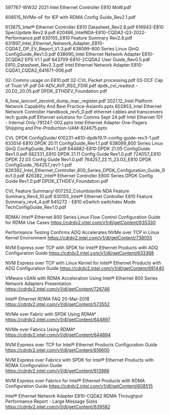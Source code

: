 597767-WW32 2021 Intel Ethernet Controller E810 MoW.pdf

608515_NVMe-oF for IEP with RDMA Config Guide_Rev2.1.pdf

613875_Intel® Ethernet Controller E810 Datasheet_Rev2.8.pdf
616943-E810 SpecUpdate Rev2.9.pdf
620466_IntelNDA-E810-CQDA2-Q3-2022-Performance.pdf
630155_E810 Feature Summary Rev2.8.pdf
631997_Intel_Ethernet_Network_Adapter_E810-CQDA2_DP_EV_Report_V1.3.pdf
638099-800 Series Linux QinQ ConfigGuide_Rev1.0.pdf
638690_Intel Ethernet Network Adapter E810-2CQDA2 EPS V1.1.pdf
643709-E810-2CQDA2 User Guide_Rev0.5.pdf
E810_Datasheet_Rev2.3.pdf
Intel Ethernet Network Adapter E810-CQDA1_CQDA2_641671-006.pdf


02-Comms usage on E810.pdf
02-CVL Packet processing.pdf
03-DCF Cap of Trust VF.pdf
04-ADV_AVF_RSS_FDIR.pdf
dpdk_cvl_readout - 20.02_20.05.pdf
DPDK_ETHDEV_Foundation.pdf


6_how_lanconf_zeroinit_dump_mac_register.pdf
2021.12_Intel Platform Network Capability And Best Practice-Asiainfo.pptx
602853_Intel Ethernet Network Controller Handbook_rev5_0.pdf
ethernet cables and transceivers tech guide.pdf
Ethernet solutions for Comms Sept 24.pdf
Intel Ethernet 101 - Internal Only-791247-002.pptx
Intel Ethernet Adapter One-Pagers Shipping and Pre-Production-UAM-824675.pptx


CVL DPDK ConfigGuide/
610231-e810-dpdk19.11-config-guide-rev3-1.pdf
633514-E810 DPDK 20.11 ConfigGuide_Rev1.1.pdf
638099_800 Series Linux QinQ ConfigGuide_Rev1.1.pdf
644882-E810 DPDK 21.05 ConfigGuide Rev1.0.pdf
682331_E810 DPDK 21.11 Config Guide Rev1.0.pdf
724057_E810 DPDK 22.03 Config Guide Rev1.0.pdf
764257_22.11_23.03_E810 DPDK ConfigGuide_764257_rev1-1.pdf
826382_Intel_Ethernet_Controller_800_Series_DPDK_Configuration_Guide_Rev1.0.pdf
826382_Intel® Ethernet Controller E800 Series DPDK Config Guide Rev1.0.pdf
DPDK_ETHDEV_Foundation.pdf

CVL Feature Summary/
607252_Columbiaville NDA Feature Summary_Rev4_10.pdf
630155_Intel® Ethernet Controller E810 Feature Summary_rev4_4.pdf
645272 - E810 eSwitch switchdev Mode TechConfigGuide_Rev1.0.pdf

RDMA/
Intel® Ethernet 800 Series Linux Flow Control Configuration Guide for RDMA Use Cases
https://cdrdv2.intel.com/v1/dl/getContent/635330

Performance Testing Confirms ADQ Accelerates NVMe over TCP in Linux Kernel Environment
https://cdrdv2.intel.com/v1/dl/getContent/738055

NVM Express over TCP with SPDK for Intel® Ethernet Products with ADQ Configuration Guide
https://cdrdv2.intel.com/v1/dl/getContent/633368

NVM Express over TCP with Linux Kernel for Intel® Ethernet Products with ADQ Configuration Guide
https://cdrdv2.intel.com/v1/dl/getContent/691440

VMware vSAN with RDMA Acceleration Using Intel® Ethernet 800 Series Network Adapters Presentation
https://cdrdv2.intel.com/v1/dl/getContent/726746

Intel® Ethernet RDMA FAQ 20-Mar-2018
https://cdrdv2.intel.com/v1/dl/getContent/573552

NVMe over Fabric with SPDK Using RDMA*
https://cdrdv2.intel.com/v1/dl/getContent/644897

NVMe over Fabrics Using RDMA*
https://cdrdv2.intel.com/v1/dl/getContent/644894

NVM Express over TCP for Intel® Ethernet Products Configuration Guide
https://cdrdv2.intel.com/v1/dl/getContent/618600

NVM Express over Fabrics with SPDK for Intel® Ethernet Products with RDMA Configuration Guide
https://cdrdv2.intel.com/v1/dl/getContent/613986

NVM Express over Fabrics for Intel® Ethernet Products with RDMA Configuration Guide
https://cdrdv2.intel.com/v1/dl/getContent/608515

Intel® Ethernet Network Adapter E810-CQDA2 RDMA Throughput Performance Report - Large Message Sizes
https://cdrdv2.intel.com/v1/dl/getContent/639582



